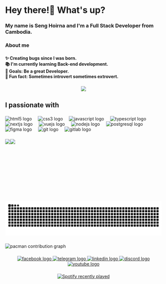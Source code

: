 <h1 align="left">Hey  there!👋 What's up?</h1>

###

<h3 align="left">My name is Seng Hoirna and I'm a  Full Stack Developer from Cambodia.</h3>

###

<h3 align="left">About me</h3>

###

<h4 align="left">✨ Creating bugs since I was born.<br>📚 I'm currently learning Back-end development.<br>🎯 Goals: Be a great Developer.<br>🎲 Fun fact: Sometimes introvert sometimes extrovert.</h4>

###

<div align="center">
  <img src="https://profile-counter.glitch.me/hoirna/count.svg?"  />
</div>

###

<h2 align="left">I passionate with</h2>

###

<div align="left">
  <img src="https://cdn.jsdelivr.net/gh/devicons/devicon/icons/html5/html5-original.svg" height="40" alt="html5 logo"  />
  <img width="12" />
  <img src="https://cdn.jsdelivr.net/gh/devicons/devicon/icons/css3/css3-original.svg" height="40" alt="css3 logo"  />
  <img width="12" />
  <img src="https://cdn.jsdelivr.net/gh/devicons/devicon/icons/javascript/javascript-original.svg" height="40" alt="javascript logo"  />
  <img width="12" />
  <img src="https://cdn.jsdelivr.net/gh/devicons/devicon/icons/typescript/typescript-original.svg" height="40" alt="typescript logo"  />
  <img width="12" />
  <img src="https://cdn.jsdelivr.net/gh/devicons/devicon/icons/nextjs/nextjs-original.svg" height="40" alt="nextjs logo"  />
  <img width="12" />
  <img src="https://cdn.jsdelivr.net/gh/devicons/devicon/icons/vuejs/vuejs-original.svg" height="40" alt="vuejs logo"  />
  <img width="12" />
  <img src="https://cdn.jsdelivr.net/gh/devicons/devicon/icons/nodejs/nodejs-original.svg" height="40" alt="nodejs logo"  />
  <img width="12" />
  <img src="https://cdn.jsdelivr.net/gh/devicons/devicon/icons/postgresql/postgresql-original.svg" height="40" alt="postgresql logo"  />
  <img width="12" />
  <img src="https://cdn.jsdelivr.net/gh/devicons/devicon/icons/figma/figma-original.svg" height="40" alt="figma logo"  />
  <img width="12" />
  <img src="https://cdn.jsdelivr.net/gh/devicons/devicon/icons/git/git-original.svg" height="40" alt="git logo"  />
  <img width="12" />
  <img src="https://cdn.jsdelivr.net/gh/devicons/devicon/icons/gitlab/gitlab-original.svg" height="40" alt="gitlab logo"  />
</div>

###

<img align="left" height="200" src="https://tenor.com/view/spy-x-family-anya-anya-smug-smug-face-smile-gif-25683900.gif"  />

###

<img align="left" height="200" src="https://tenor.com/view/sasuke-gif-22049294.gif"  />

###

<img src="https://raw.githubusercontent.com/hoirna/hoirna/output/snake.svg" alt="Snake animation" />

###

<picture>
  <source media="(prefers-color-scheme: dark)" srcset="https://raw.githubusercontent.com/hoirna/hoirna/output/pacman-contribution-graph-dark.svg">
  <source media="(prefers-color-scheme: light)" srcset="https://raw.githubusercontent.com/hoirna/hoirna/output/pacman-contribution-graph.svg">
  <img alt="pacman contribution graph" src="https://raw.githubusercontent.com/hoirna/hoirna/output/pacman-contribution-graph.svg">
</picture>

###

<div align="center">
  <a href="https://www.facebook.com/seng.hoirna.2025" target="_blank">
    <img src="https://raw.githubusercontent.com/maurodesouza/profile-readme-generator/master/src/assets/icons/social/facebook/default.svg" width="64" height="45" alt="facebook logo"  />
  </a>
  <a href="https://t.me/S_Hoirna" target="_blank">
    <img src="https://raw.githubusercontent.com/maurodesouza/profile-readme-generator/master/src/assets/icons/social/telegram/default.svg" width="64" height="45" alt="telegram logo"  />
  </a>
  <a href="https://www.linkedin.com/in/seng-hoirna-353752343/" target="_blank">
    <img src="https://raw.githubusercontent.com/maurodesouza/profile-readme-generator/master/src/assets/icons/social/linkedin/default.svg" width="64" height="45" alt="linkedin logo"  />
  </a>
  <a href="https://discord.gg/VJEJt8yNm4" target="_blank">
    <img src="https://raw.githubusercontent.com/maurodesouza/profile-readme-generator/master/src/assets/icons/social/discord/default.svg" width="64" height="45" alt="discord logo"  />
  </a>
  <a href="https://www.youtube.com/@MOON-Dejavuu" target="_blank">
    <img src="https://raw.githubusercontent.com/maurodesouza/profile-readme-generator/master/src/assets/icons/social/youtube/default.svg" width="64" height="45" alt="youtube logo"  />
  </a>
</div>

###

<div align="center">
  <a href="https://open.spotify.com/user/31kraseblgn66zdxi7bxt73olbzq">
    <img src="https://spotify-recently-played-readme.vercel.app/api?user=31kraseblgn66zdxi7bxt73olbzq&count=4" alt="Spotify recently played"  />
  </a>
</div>

###
